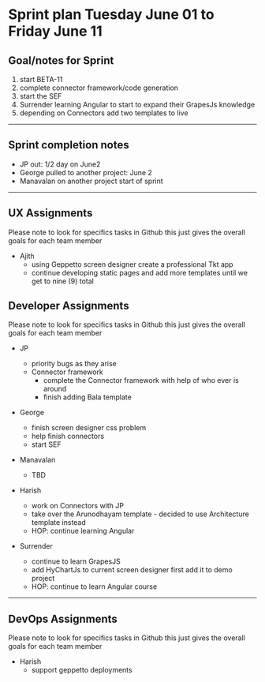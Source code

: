 # Sprint plan Tuesday June 01 to Friday June 11

## Goal/notes for Sprint

1. start BETA-11
2. complete connector framework/code generation
3. start the SEF
4. Surrender learning Angular to start to expand their GrapesJs knowledge
5. depending on Connectors add two templates to live

---

## Sprint completion notes

- JP out: 1/2 day on June2
- George pulled to another project: June 2
- Manavalan on another project start of sprint

---

## UX Assignments

Please note to look for specifics tasks in Github this just gives the overall goals for each team member

- Ajith
  - using Geppetto screen designer create a professional Tkt app
  - continue developing static pages and add more templates until we get to nine (9) total

## Developer Assignments

Please note to look for specifics tasks in Github this just gives the overall goals for each team member

- JP

  - priority bugs as they arise
  - Connector framework
    - complete the Connector framework with help of who ever is around
    - finish adding Bala template

- George

  - finish screen designer css problem
  - help finish connectors
  - start SEF

- Manavalan

  - TBD

- Harish

  - work on Connectors with JP
  - take over the Arunodhayam template - decided to use Architecture template instead
  - HOP: continue learning Angular

- Surrender
  - continue to learn GrapesJS
  - add HyChartJs to current screen designer first add it to demo project
  - HOP: continue to learn Angular course

---

## DevOps Assignments

Please note to look for specifics tasks in Github this just gives the overall goals for each team member

- Harish
  - support geppetto deployments
